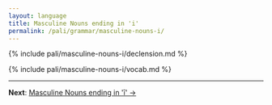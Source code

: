 ```yaml
---
layout: language
title: Masculine Nouns ending in 'i'
permalink: /pali/grammar/masculine-nouns-i/
---
```


{% include pali/masculine-nouns-i/declension.md %}

{% include pali/masculine-nouns-i/vocab.md %}

---

**Next**: [Masculine Nouns ending in 'ī' →](/pali/grammar/masculine-nouns-ii/)